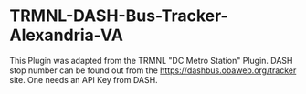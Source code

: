 # TRMNL-DASH-Bus-Tracker-Alexandria-VA
This Plugin was adapted from the TRMNL "DC Metro Station" Plugin. DASH stop number can be found out from the https://dashbus.obaweb.org/tracker site. One needs an API Key from DASH.
